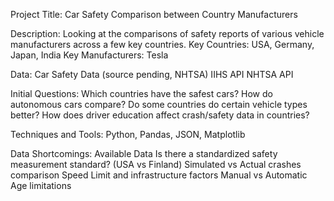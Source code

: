 Project Title:
Car Safety Comparison between Country Manufacturers

Description:
Looking at the comparisons of safety reports of various vehicle manufacturers across a few key countries.
Key Countries: USA, Germany, Japan, India
Key Manufacturers: Tesla

Data:
Car Safety Data (source pending, NHTSA)
IIHS API
NHTSA API

Initial Questions:
Which countries have the safest cars?
How do autonomous cars compare?
Do some countries do certain vehicle types better?
How does driver education affect crash/safety data in countries?

Techniques and Tools:
Python, Pandas, JSON, Matplotlib

Data Shortcomings:
Available Data
Is there a standardized safety measurement standard? (USA vs Finland)
Simulated vs Actual crashes comparison
Speed Limit and infrastructure factors
Manual vs Automatic
Age limitations